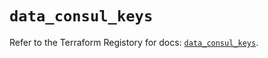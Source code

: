 # `data_consul_keys`

Refer to the Terraform Registory for docs: [`data_consul_keys`](https://www.terraform.io/docs/providers/consul/d/keys).
